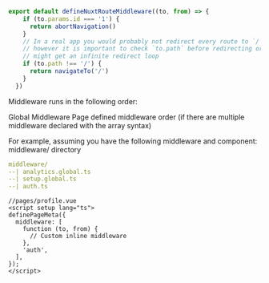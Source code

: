 ```ts
export default defineNuxtRouteMiddleware((to, from) => {
    if (to.params.id === '1') {
      return abortNavigation()
    }
    // In a real app you would probably not redirect every route to `/`
    // however it is important to check `to.path` before redirecting or you
    // might get an infinite redirect loop
    if (to.path !== '/') {
      return navigateTo('/')
    }
  })
```

Middleware runs in the following order:

  Global Middleware
  Page defined middleware order (if there are multiple middleware declared with the array syntax)

For example, assuming you have the following middleware and component:
middleware/ directory

```yaml
middleware/
--| analytics.global.ts
--| setup.global.ts
--| auth.ts
```

```vue
//pages/profile.vue
<script setup lang="ts">
definePageMeta({
  middleware: [
    function (to, from) {
      // Custom inline middleware
    },
    'auth',
  ],
});
</script>
```